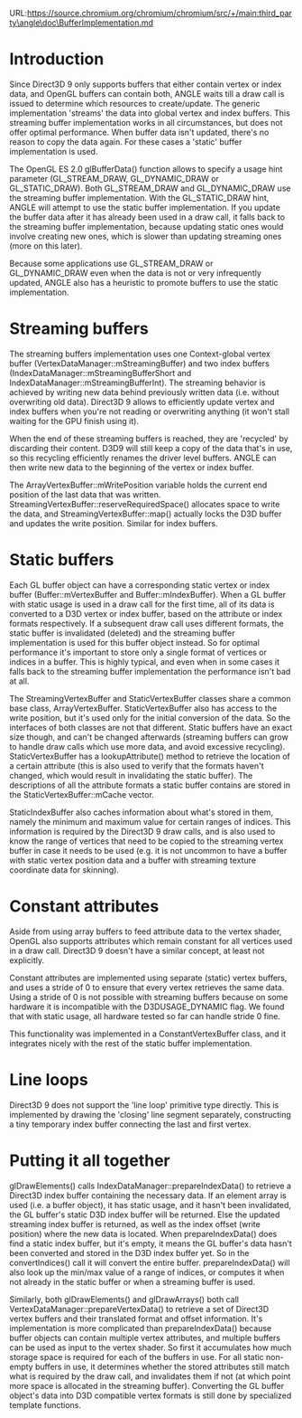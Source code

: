 URL:https://source.chromium.org/chromium/chromium/src/+/main:third_party\angle\doc\BufferImplementation.md
# Introduction

Since Direct3D 9 only supports buffers that either contain vertex or index data,
and OpenGL buffers can contain both, ANGLE waits till a draw call is issued to
determine which resources to create/update. The generic implementation 'streams'
the data into global vertex and index buffers. This streaming buffer
implementation works in all circumstances, but does not offer optimal
performance. When buffer data isn't updated, there's no reason to copy the data
again. For these cases a 'static' buffer implementation is used.

The OpenGL ES 2.0 glBufferData() function allows to specify a usage hint
parameter (GL\_STREAM\_DRAW, GL\_DYNAMIC\_DRAW or GL\_STATIC\_DRAW). Both
GL\_STREAM\_DRAW and GL\_DYNAMIC\_DRAW use the streaming buffer implementation.
With the GL\_STATIC\_DRAW hint, ANGLE will attempt to use the static buffer
implementation. If you update the buffer data after it has already been used in
a draw call, it falls back to the streaming buffer implementation, because
updating static ones would involve creating new ones, which is slower than
updating streaming ones (more on this later).

Because some applications use GL\_STREAM\_DRAW or GL\_DYNAMIC\_DRAW even when
the data is not or very infrequently updated, ANGLE also has a heuristic to
promote buffers to use the static implementation.

# Streaming buffers

The streaming buffers implementation uses one Context-global vertex buffer
(VertexDataManager::mStreamingBuffer) and two index buffers
(IndexDataManager::mStreamingBufferShort and
IndexDataManager::mStreamingBufferInt). The streaming behavior is achieved by
writing new data behind previously written data (i.e. without overwriting old
data). Direct3D 9 allows to efficiently update vertex and index buffers when
you're not reading or overwriting anything (it won't stall waiting for the GPU
finish using it).

When the end of these streaming buffers is reached, they are 'recycled' by
discarding their content. D3D9 will still keep a copy of the data that's in use,
so this recycling efficiently renames the driver level buffers. ANGLE can then
write new data to the beginning of the vertex or index buffer.

The ArrayVertexBuffer::mWritePosition variable holds the current end position of
the last data that was written. StreamingVertexBuffer::reserveRequiredSpace()
allocates space to write the data, and StreamingVertexBuffer::map() actually
locks the D3D buffer and updates the write position. Similar for index buffers.

# Static buffers

Each GL buffer object can have a corresponding static vertex or index buffer
(Buffer::mVertexBuffer and Buffer::mIndexBuffer). When a GL buffer with static
usage is used in a draw call for the first time, all of its data is converted to
a D3D vertex or index buffer, based on the attribute or index formats
respectively. If a subsequent draw call uses different formats, the static
buffer is invalidated (deleted) and the streaming buffer implementation is used
for this buffer object instead. So for optimal performance it's important to
store only a single format of vertices or indices in a buffer. This is highly
typical, and even when in some cases it falls back to the streaming buffer
implementation the performance isn't bad at all.

The StreamingVertexBuffer and StaticVertexBuffer classes share a common base
class, ArrayVertexBuffer. StaticVertexBuffer also has access to the write
position, but it's used only for the initial conversion of the data. So the
interfaces of both classes are not that different. Static buffers have an exact
size though, and can't be changed afterwards (streaming buffers can grow to
handle draw calls which use more data, and avoid excessive recycling).
StaticVertexBuffer has a lookupAttribute() method to retrieve the location of a
certain attribute (this is also used to verify that the formats haven't changed,
which would result in invalidating the static buffer). The descriptions of all
the attribute formats a static buffer contains are stored in the
StaticVertexBuffer::mCache vector.

StaticIndexBuffer also caches information about what's stored in them, namely
the minimum and maximum value for certain ranges of indices. This information is
required by the Direct3D 9 draw calls, and is also used to know the range of
vertices that need to be copied to the streaming vertex buffer in case it needs
to be used (e.g. it is not uncommon to have a buffer with static vertex position
data and a buffer with streaming texture coordinate data for skinning).

# Constant attributes

Aside from using array buffers to feed attribute data to the vertex shader,
OpenGL also supports attributes which remain constant for all vertices used in a
draw call. Direct3D 9 doesn't have a similar concept, at least not explicitly.

Constant attributes are implemented using separate (static) vertex buffers,
and uses a stride of 0 to ensure that every vertex retrieves the same data.
Using a stride of 0 is not possible with streaming buffers because on some
hardware it is incompatible with the D3DUSAGE\_DYNAMIC flag. We found that with
static usage, all hardware tested so far can handle stride 0 fine.

This functionality was implemented in a ConstantVertexBuffer class, and it
integrates nicely with the rest of the static buffer implementation.

# Line loops

Direct3D 9 does not support the 'line loop' primitive type directly. This is
implemented by drawing the 'closing' line segment separately, constructing a
tiny temporary index buffer connecting the last and first vertex.

# Putting it all together

glDrawElements() calls IndexDataManager::prepareIndexData() to retrieve a
Direct3D index buffer containing the necessary data. If an element array is used
(i.e. a buffer object), it has static usage, and it hasn't been invalidated, the
GL buffer's static D3D index buffer will be returned. Else the updated streaming
index buffer is returned, as well as the index offset (write position) where the
new data is located. When prepareIndexData() does find a static index buffer,
but it's empty, it means the GL buffer's data hasn't been converted and stored
in the D3D index buffer yet. So in the convertIndices() call it will convert the
entire buffer. prepareIndexData() will also look up the min/max value of a range
of indices, or computes it when not already in the static buffer or when a
streaming buffer is used.

Similarly, both glDrawElements() and glDrawArrays() both call
VertexDataManager::prepareVertexData() to retrieve a set of Direct3D vertex
buffers and their translated format and offset information. It's implementation
is more complicated than prepareIndexData() because buffer objects can contain
multiple vertex attributes, and multiple buffers can be used as input to the
vertex shader. So first it accumulates how much storage space is required for
each of the buffers in use. For all static non-empty buffers in use, it
determines whether the stored attributes still match what is required by the
draw call, and invalidates them if not (at which point more space is allocated
in the streaming buffer). Converting the GL buffer object's data into D3D
compatible vertex formats is still done by specialized template functions.
